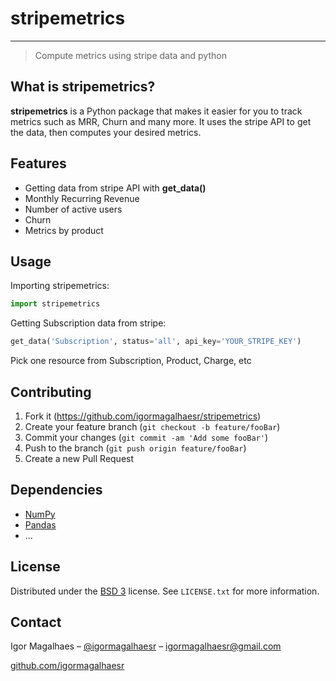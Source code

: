 # stripemetrics
___
>Compute metrics using stripe data and python

## What is stripemetrics?

**stripemetrics** is a Python package that makes it easier for you to track metrics such as MRR, Churn and many more. 
It uses the stripe API to get the data, then computes your desired metrics.

## Features

  - Getting data from stripe API with **get_data()**
  - Monthly Recurring Revenue
  - Number of active users
  - Churn
  - Metrics by product
  
## Usage 

Importing stripemetrics:
```python
import stripemetrics
```

Getting Subscription data from stripe:
```python
get_data('Subscription', status='all', api_key='YOUR_STRIPE_KEY')
```
Pick one resource from Subscription, Product, Charge, etc

## Contributing

1. Fork it (https://github.com/igormagalhaesr/stripemetrics)
2. Create your feature branch (`git checkout -b feature/fooBar`)
3. Commit your changes (`git commit -am 'Add some fooBar'`)
4. Push to the branch (`git push origin feature/fooBar`)
5. Create a new Pull Request

## Dependencies

- [NumPy](https://www.numpy.org)
- [Pandas](https://pandas.pydata.org/)
- ...

## License

Distributed under the [BSD 3](LICENSE.txt) license. See ``LICENSE.txt`` for more information. 

## Contact

Igor Magalhaes – [@igormagalhaesr](https://twitter.com/igormagalhaesr) – igormagalhaesr@gmail.com

[github.com/igormagalhaesr](https://github.com/igormagalhaesr/)
